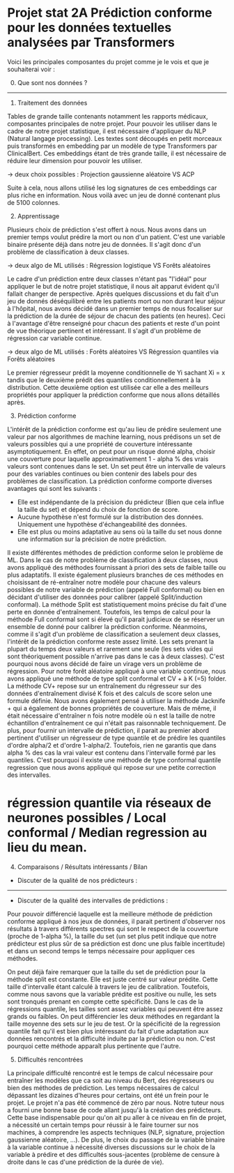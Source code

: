 # Projet stat 2A Prédiction conforme pour les données textuelles analysées par Transformers

Voici les principales composantes du projet comme je le vois et que je souhaiterai voir :

0) Que sont nos données ?

----

1) Traitement des données

Tables de grande taille contenants notamment les rapports médicaux, composantes principales de notre projet.
Pour pouvoir les utiliser dans le cadre de notre projet statistique, il est nécessaire d'appliquer du NLP (Natural langage processing).
Les textes sont découpés en petit morceaux puis transformés en embedding par un modèle de type Transformers par ClinicalBert.
Ces embeddings étant de très grande taille, il est nécessaire de réduire leur dimension pour pouvoir les utiliser.

-> deux choix possibles : Projection gaussienne aléatoire VS ACP

Suite à cela, nous allons utilisé les log signatures de ces embeddings car plus riche en information.
Nous voilà avec un jeu de donné contenant plus de 5100 colonnes.

2) Apprentissage

Plusieurs choix de prédiction s'est offert à nous. Nous avons dans un premier temps voulut prédire la mort ou non d'un patient.
C'est une variable binaire présente déjà dans notre jeu de données. Il s'agit donc d'un problème de classification à deux classes.

-> deux algo de ML utilisés : Régression logistique VS Forêts aléatoires

Le cadre d'un prédiction entre deux classes n'étant pas "l'idéal" pour appliquer le but de notre projet statistique, il nous ait apparut évident
qu'il fallait changer de perspective. Après quelques discussions et du fait d'un jeu de donnés déséquilibré entre les patients mort ou non durant leur
séjour à l'hôpital, nous avons décidé dans un premier temps de nous focaliser sur la prédiction de la durée de séjour de chacun des patients (en heures).
Ceci à l'avantage d'être renseigné pour chacun des patients et reste d'un point de vue théorique pertinent et intéressant.
Il s'agit d'un problème de régression car variable continue.

-> deux algo de ML utilisés : Forêts aléatoires VS Régression quantiles via Forêts aléatoires

Le premier régresseur prédit la moyenne conditionnelle de Yi sachant Xi = x tandis que le deuxième prédit des quantiles conditionnellement à la distribution.
Cette deuxième option est utilisée car elle a des meilleurs propriétés pour appliquer la prédiction conforme que nous allons détaillés après.

3) Prédiction conforme

L'intérêt de la prédiction conforme est qu'au lieu de prédire seulement une valeur par nos algorithmes de machine learning,
nous prédisons un set de valeurs possibles qui a une propriété de couverture intéressante asymptotiquement. En effet, on peut 
pour un risque donné alpha, choisir une couverture pour laquelle  approximativement 1 - alpha % des vrais valeurs sont contenues dans le set. Un set peut être un intervalle de valeurs pour des variables continues ou bien contenir des labels pour des problèmes de classification. La prédiction conforme comporte diverses avantages qui sont les suivants :
- Elle est indépendante de la précision du prédicteur (Bien que cela influe la taille du set) et dépend du choix de fonction de score.
- Aucune hypothèse n'est formulé sur la distribution des données. Uniquement une hypothèse d'échangeabilité des données.
- Elle est plus ou moins adaptative au sens où la taille du set nous donne une information sur la précision de notre prédiction.

Il existe différentes méthodes de prédiction conforme selon le problème de ML. 
Dans le cas de notre problème de classification à deux classes, nous avons appliqué des méthodes fournissant à priori des sets de faible taille ou plus adaptatifs. Il existe également plusieurs branches de ces méthodes en choisissant de ré-entraîner notre modèle pour chacune des valeurs possibles de notre variable de prédiction (appelé Full conformal) ou bien en décidant d'utiliser des données pour calibrer (appelé Split/induction conformal). La méthode Split est statistiquement moins précise du fait d'une perte en donnée d'entraînement. Toutefois, les temps de calcul pour la méthode Full conformal sont si élevé qu'il parait judicieux de se réserver un ensemble de donné pour calibrer la prédiction conforme.
Néanmoins, comme il s'agit d'un problème de classification a seulement deux classes, l'intérêt de la prédiction conforme reste assez limité. Les sets prenant la plupart du temps deux valeurs et rarement une seule (les sets vides qui sont théoriquement possible n'arrive pas dans le cas à deux classes).
C'est pourquoi nous avons décidé de faire un virage vers un problème de régression. Pour notre forêt aléatoire appliqué à une variable continue, nous avons appliqué une méthode de type split conformal et CV + à K (=5) folder. La méthode CV+ repose sur un entraînement du régresseur sur des données d'entraînement divisé K fois et des calculs de score selon une formule définie. Nous avons également pensé à utiliser la méthode Jacknife + qui a également de bonnes propriétés de couverture. Mais de même, il était nécessaire d'entraîner n fois notre modèle où n est la taille de notre échantillon d'entraînement ce qui n'était pas raisonnable techniquement. 
De plus, pour fournir un intervalle de prédiction, il parait au premier abord pertinent d'utiliser un régresseur de type quantile et de prédire les quantiles d'ordre alpha/2 et d'ordre 1-alpha/2. Toutefois, rien ne garantis que dans alpha % des cas la vrai valeur est contenu dans l'intervalle formé par les quantiles. C'est pourquoi il existe une méthode de type conformal quantile regression que nous avons appliqué qui repose sur une petite correction des intervalles.

# régression quantile via réseaux de neurones possibles / Local conformal / Median regression au lieu du mean.

4) Comparaisons / Résultats intéressants / Bilan

- Discuter de la qualité de nos prédicteurs :

----

- Discuter de la qualité des intervalles de prédictions :

Pour pouvoir différencié laquelle est la meilleure méthode de prédiction conforme appliqué à nos jeux de données, il parait pertinent d'observer nos résultats à travers différents spectres qui sont le respect de la couverture (proche de 1-alpha %), la taille du set (un set plus petit indique que notre prédicteur est plus sûr de sa prédiction est donc une plus faible incertitude) et dans un second temps le temps nécessaire pour appliquer ces méthodes.

On peut déjà faire remarquer que la taille du set de prédiction pour la méthode split est constante. Elle est juste centré sur valeur prédite. Cette taille d'intervalle étant calculé à travers le jeu de calibration. Toutefois, comme nous savons que la variable prédite est positive ou nulle, les sets sont tronqués prenant en compte cette spécificité. Dans le cas de la régressions quantile, les tailles sont assez variables qui peuvent être assez grands ou faibles. On peut différencier les deux méthodes en regardant la taille moyenne des sets sur le jeu de test. Or la spécificité de la regression quantile fait qu'il est bien plus intéressant du fait d'une adaptation aux données rencontrés et la difficulté induite par la prédiction ou non. C'est pourquoi cette méthode apparaît plus pertinente que l'autre. 

5) Difficultés rencontrées

La principale difficulté rencontré est le temps de calcul nécessaire pour entraîner les modèles que ca soit au niveau du Bert, des régresseurs ou bien des méthodes de prédiction. Les temps nécessaires de calcul dépassant les dizaines d'heures pour certains, ont été un frein pour le projet. Le projet n'a pas été commencé de zéro par nous. Notre tuteur nous a fourni une bonne base de code allant jusqu'à la création des prédicteurs. Cette base indispensable pour qu'on ait pu aller à ce niveau en fin de projet, a nécessité un certain temps pour réussir à le faire tourner sur nos machines, à comprendre les aspects techniques (NLP, signature, projection gaussienne aléatoire, ...).
De plus, le choix du passage de la variable binaire à la variable continue à nécessité diverses discussions sur le choix de la variable à prédire et des difficultés sous-jacentes (problème de censure à droite dans le cas d'une prédiction de la durée de vie).
